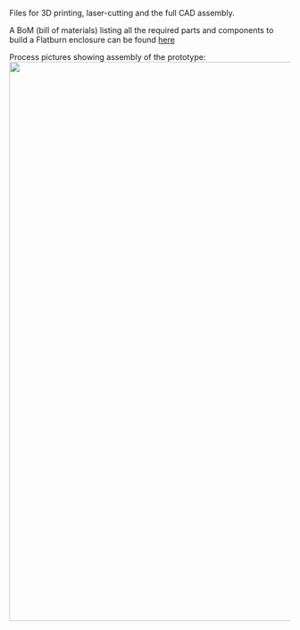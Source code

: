 Files for 3D printing, laser-cutting and the full CAD assembly.

A BoM (bill of materials) listing all the required parts and components to build a Flatburn enclosure can be found [here](https://docs.google.com/spreadsheets/d/1oa0ZC6CXszNmvcmob7ju2rJUDLLGSCP4pCBNqtu63Sk/edit?usp=sharing)

Process pictures showing assembly of the prototype:
<img src="https://github.com/MIT-Senseable-City-Lab/OSCS/blob/main/flatburn-images/Enclosure_assembly_overview_February_2023.png" width="1000px">

